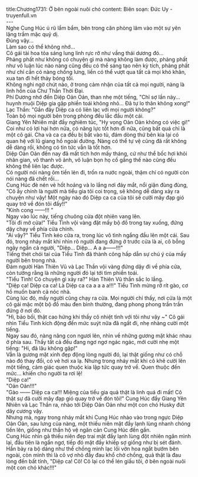 title:Chương1731: Ở bên ngoài nuôi chó
content:
Biên soạn: Đức Uy - truyenfull.vn<br>---<br>Nghe Cung Húc ủ rũ lẩm bẩm, bên trong căn phòng lâm vào một sự yên lặng trầm mặc quỷ dị.<br>Đúng vậy...<br>Làm sao có thể không nhớ…<br>Cô gái tài hoa tỏa sáng lung linh rực rỡ như vầng thái dương đó…<br>Phảng phất như không có chuyện gì mà nàng không làm được, phảng phất như vô luận lúc nào nàng cũng đều có thể sáng tạo nên kỳ tích, phảng phất như chỉ cần có nàng chống lưng, liền có thể vượt qua tất cả mọi khó khăn, xua tan đi hết thảy bóng tối.<br>Không nghi ngờ chút nào, ở trong cảm nhận của tất cả mọi người, nàng là linh hồn của Chư Thần Thời Đại.<br>Phí Dương nhớ đến Diệp Oản Oản, than nhẹ một tiếng, "Chỉ sợ lần này... huynh muội Diệp gia gặp phiền toái không nhỏ... Đã tự lo thân không xong!"<br>Lạc Thần: "Gần đây Diệp ca có liên lạc với mọi người không?"<br>Toàn bộ mọi người bên trong phòng đều lắc đầu một cái.<br>Giang Yên Nhiên mặt đầy nghiêm túc, "Hy vọng Oản Oản không có việc gì!"<br>Coi như có lợi hại hơn nữa, có năng lực tốt hơn đi nữa, cũng bất quá chỉ là một cô gái. Cha và ca ca đều bị bắt vào tù, đám dòng thứ bên kia lại có quan hệ với lũ giang hồ ngoài đường. Nàng có thể tự vệ cũng đã rất không dễ dàng rồi, không có tin tức vẫn là tốt hơn.<br>Diệp Oản Oản đến nay đã mất tích hơn mấy tháng, cứ như thể bốc hơi khỏi nhân gian, vô thanh vô ảnh, vô luận bọn họ cố gắng thế nào cũng đều không thể liên lạc được.<br>Có người nói nàng ôm tiền lẻn đi, trốn ra nước ngoài, thậm chí có người còn nói nàng đã chết rồi…<br>Cung Húc đè nén vẻ hốt hoảng và lo lắng nơi đáy mắt, nổi giận đùng đùng, "Cô ấy chính là người mà tiểu gia tôi coi trọng, sẽ không dễ dàng xảy ra chuyện như vậy! Một ngày nào đó Diệp ca ca của tôi sẽ cưỡi mây đạp gió quay trở về đón tôi đấy!!"<br>"Kính cong ——!!! "<br>Ngay vào lúc này, tiếng chuông cửa đột nhiên vang lên.<br>"Tôi đi mở cửa!" Tiểu Tình vội vàng đặt mấy bộ đồ trong tay xuống, đứng dậy chạy về phía cửa chính.<br>"Ai vậy?" Tiểu Tình kéo cửa ra, trong lúc vô tình ngẩng đầu lên một cái. Sau đó, trong nháy mắt khi nhìn rõ người đang đứng ở trước cửa là ai, cô bỗng ngây ngẩn cả người, "Diệp... Diệp... A a a——!!!"<br>Tiếng thét chói tai của Tiểu Tình đã thành công hấp dẫn sự chú ý của mấy người bên trong nhà.<br>Đám người Hàn Thiên Vũ và Lạc Thần vội vàng đứng dậy đi về phía cửa, còn tưởng rằng là những người đó lại tới tìm phiền toái.<br>"Tiểu Tình! Có chuyện gì xảy ra?" Hàn Thiên Vũ thần sắc lo lắng.<br>"Diệp ca! Diệp ca ca! Là Diệp ca ca a a a a!!!" Tiểu Tình mừng rỡ rít gào, cơ hồ muốn banh cả nóc nhà.<br>Cùng lúc đó, mấy người cũng chạy ra cửa. Mọi người chỉ thấy, nơi cửa là một cô gái mặc một bộ đồ màu đen bình thường, đang phong phong trần trần đứng ở nơi đó.<br>"Hì, bảo bối, thật cao hứng khi thấy cô nhiệt tình với tôi như vậy ~" Cô gái nhìn Tiểu Tình kích động đến mức suýt nữa đã ngất đi, nhẹ nhàng cười một tiếng.<br>Ngay sau đó, nàng nâng con ngươi lên, nhìn về những gương mặt khác nhau ở phía sau. Thấy tất cả đều đang ngơ ngơ ngác ngác, mới cười nhẹ một tiếng: "Hi, đã lâu không gặp!"<br>Vẫn là gương mặt xinh đẹp động lòng người đó, lại thật giống như có chỗ nào đó thay đổi, có vẻ hơi xa lạ. Nhưng trong nháy mắt khi cô khẽ cười lên một tiếng, cảm giác quen thuộc kia lập tức quay trở về. Quen thuộc đến mức... khiến cho người ta rơi lệ!<br>"Diệp ca!"<br>"Oản Oản!!!"<br>"Gào —— Diệp ca ca!!! Miệng của tiểu gia quả thật là linh quá đi mất! Cô thật sự đã cưỡi mây đạp gió quay trở về đón tôi!" Cung Húc đẩy Giang Yên Nhiên và Lạc Thần ra, nhào tới Diệp Oản Oản như một con chó Husky đứt dây cương vậy.<br>Nhưng mà, ngay trong nháy mắt khi Cung Húc nhào vào trong ngực Diệp Oản Oản, sau lưng của nàng, một thiếu niên mặt đầy lạnh lùng nhanh chóng tiến lên, giống như thần hộ vệ ngăn cản Cung Húc đến gần.<br>Cung Húc nhìn gã thiếu niên đẹp trai mặt đầy lạnh lùng đột nhiên ngăn mình lại, đầu tiên là ngẩn ngơ, tiếp đó mặt đầy khiếp sợ giống như bị sét đánh. Hắn bày ra bộ dáng như thể chồng mình lạc lối vờn hoa ngắt bướm bên ngoài, còn mình thì là cô vợ nhỏ đầy đau khổ chờ chồng, quả thật là đau lòng đến bất tỉnh, "Diệp ca! Cô! Cô lại có thể lén giấu tôi, ở bên ngoài nuôi một con chó khác!!!"